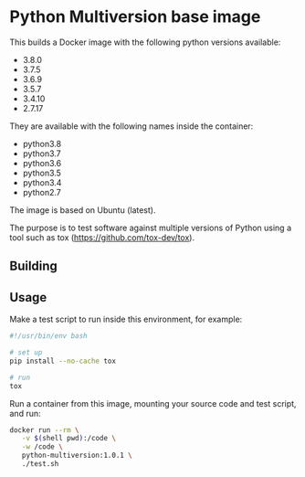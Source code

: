 # Python Multiversion base image

This builds a Docker image with the following python versions available:

- 3.8.0
- 3.7.5
- 3.6.9
- 3.5.7
- 3.4.10
- 2.7.17

They are available with the following names inside the container:

- python3.8
- python3.7
- python3.6
- python3.5
- python3.4
- python2.7

The image is based on Ubuntu (latest).

The purpose is to test software against multiple versions of Python using a
tool such as tox (https://github.com/tox-dev/tox).

## Building



## Usage

Make a test script to run inside this environment, for example:

```sh
#!/usr/bin/env bash

# set up
pip install --no-cache tox

# run
tox
```

Run a container from this image, mounting your source code and test script,
and run:

```sh
docker run --rm \
   -v $(shell pwd):/code \
   -w /code \
   python-multiversion:1.0.1 \
   ./test.sh
```
